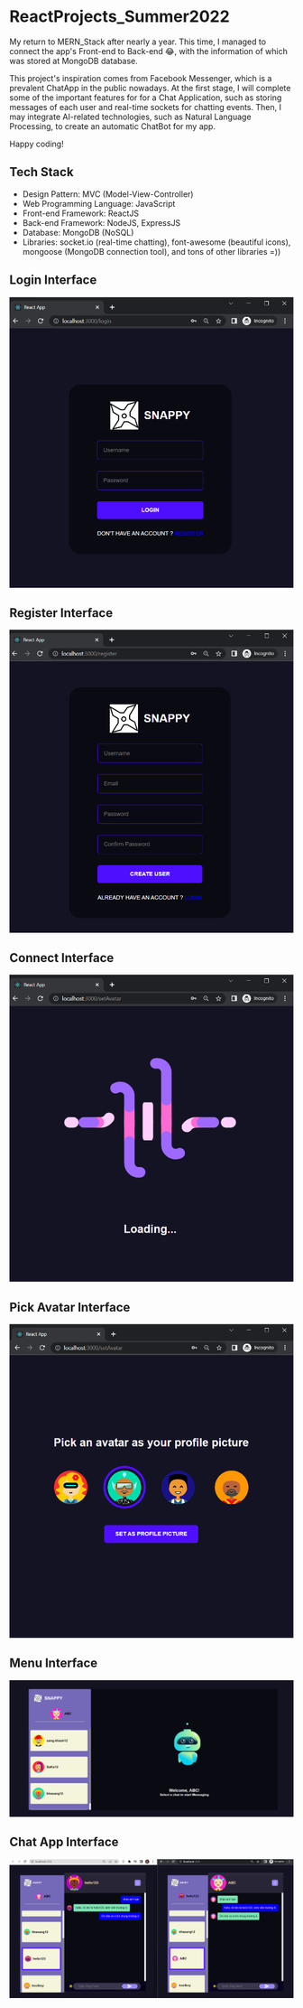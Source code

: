 # ReactProjects_Summer2022

My return to MERN_Stack after nearly a year. This time, I managed to connect the app's Front-end to Back-end 😂, with the information of which was stored at MongoDB database.

This project's inspiration comes from Facebook Messenger, which is a prevalent ChatApp in the public nowadays. At the first stage, I will complete some of the important features for 
for a Chat Application, such as storing messages of each user and real-time sockets for chatting events. Then, I may integrate AI-related technologies, such as Natural Language Processing, 
to create an automatic ChatBot for my app.

Happy coding!

## Tech Stack

* Design Pattern: MVC (Model-View-Controller)
* Web Programming Language: JavaScript
* Front-end Framework: ReactJS
* Back-end Framework: NodeJS, ExpressJS
* Database: MongoDB (NoSQL)
* Libraries: socket.io (real-time chatting), font-awesome (beautiful icons), mongoose (MongoDB connection tool), and tons of other libraries =))

## Login Interface
![Screenshot](image/login.png)

## Register Interface
![Screenshot](image/register.png)

## Connect Interface
![Screenshot](image/connect.png)

## Pick Avatar Interface
![Screenshot](image/avatar.png)

## Menu Interface
![Screenshot](image/menu.png)

## Chat App Interface
![Screenshot](image/chat.png)
